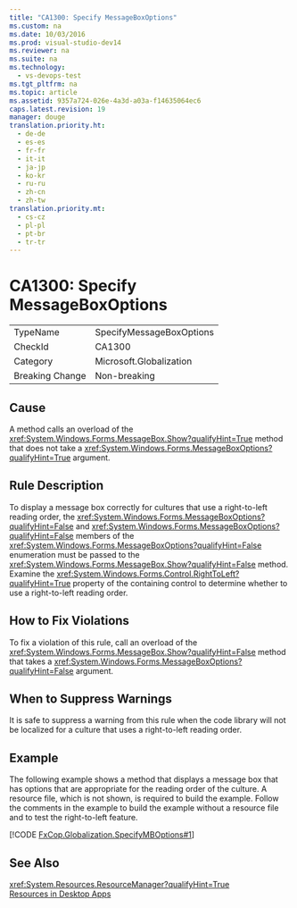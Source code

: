 ```yaml
---
title: "CA1300: Specify MessageBoxOptions"
ms.custom: na
ms.date: 10/03/2016
ms.prod: visual-studio-dev14
ms.reviewer: na
ms.suite: na
ms.technology: 
  - vs-devops-test
ms.tgt_pltfrm: na
ms.topic: article
ms.assetid: 9357a724-026e-4a3d-a03a-f14635064ec6
caps.latest.revision: 19
manager: douge
translation.priority.ht: 
  - de-de
  - es-es
  - fr-fr
  - it-it
  - ja-jp
  - ko-kr
  - ru-ru
  - zh-cn
  - zh-tw
translation.priority.mt: 
  - cs-cz
  - pl-pl
  - pt-br
  - tr-tr
---
```

# CA1300: Specify MessageBoxOptions
|||  
|-|-|  
|TypeName|SpecifyMessageBoxOptions|  
|CheckId|CA1300|  
|Category|Microsoft.Globalization|  
|Breaking Change|Non-breaking|  
  
## Cause  
 A method calls an overload of the <xref:System.Windows.Forms.MessageBox.Show?qualifyHint=True> method that does not take a <xref:System.Windows.Forms.MessageBoxOptions?qualifyHint=True> argument.  
  
## Rule Description  
 To display a message box correctly for cultures that use a right-to-left reading order, the <xref:System.Windows.Forms.MessageBoxOptions?qualifyHint=False> and <xref:System.Windows.Forms.MessageBoxOptions?qualifyHint=False> members of the <xref:System.Windows.Forms.MessageBoxOptions?qualifyHint=False> enumeration must be passed to the <xref:System.Windows.Forms.MessageBox.Show?qualifyHint=False> method. Examine the <xref:System.Windows.Forms.Control.RightToLeft?qualifyHint=True> property of the containing control to determine whether to use a right-to-left reading order.  
  
## How to Fix Violations  
 To fix a violation of this rule, call an overload of the <xref:System.Windows.Forms.MessageBox.Show?qualifyHint=False> method that takes a <xref:System.Windows.Forms.MessageBoxOptions?qualifyHint=False> argument.  
  
## When to Suppress Warnings  
 It is safe to suppress a warning from this rule when the code library will not be localized for a culture that uses a right-to-left reading order.  
  
## Example  
 The following example shows a method that displays a message box that has options that are appropriate for the reading order of the culture. A resource file, which is not shown, is required to build the example. Follow the comments in the example to build the example without a resource file and to test the right-to-left feature.  
  
 [!CODE [FxCop.Globalization.SpecifyMBOptions#1](../CodeSnippet/VS_Snippets_CodeAnalysis/FxCop.Globalization.SpecifyMBOptions#1)]  
  
## See Also  
 <xref:System.Resources.ResourceManager?qualifyHint=True>   
 [Resources in Desktop Apps](../Topic/Resources%20in%20Desktop%20Apps.md)
